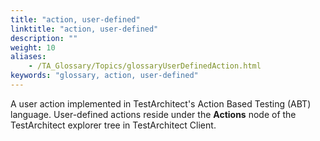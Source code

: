 ```yaml
--- 
title: "action, user-defined"
linktitle: "action, user-defined"
description: ""
weight: 10
aliases: 
    - /TA_Glossary/Topics/glossaryUserDefinedAction.html
keywords: "glossary, action, user-defined"
---
```


A user action implemented in TestArchitect's Action Based Testing \(ABT\) language. User-defined actions reside under the **Actions** node of the TestArchitect explorer tree in TestArchitect Client.

